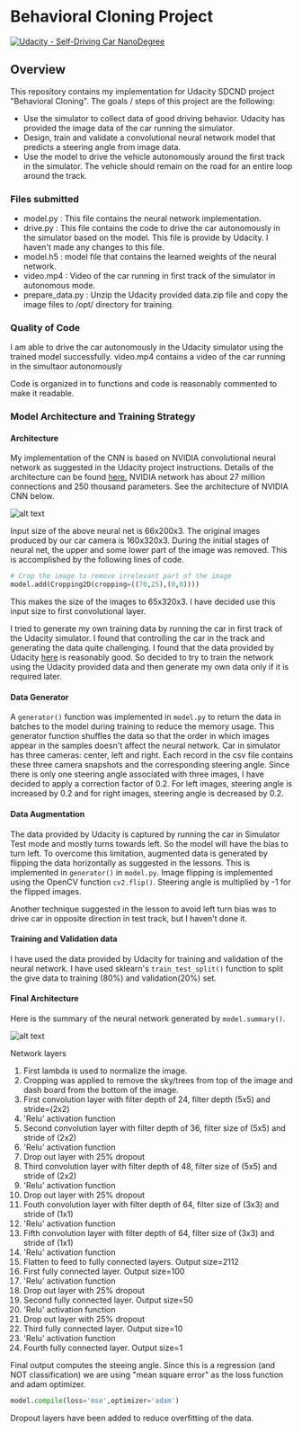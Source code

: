 # Behavioral Cloning Project

[![Udacity - Self-Driving Car NanoDegree](https://s3.amazonaws.com/udacity-sdc/github/shield-carnd.svg)](http://www.udacity.com/drive)

[//]: # (Image References)
[image1]: ./examples/Nvidia.png "Nvidia Neural Net Acrhitecture"
[image2]: ./examples/Final_architecture.png "Final Acrhitecture"

Overview
---
This repository contains my implementation for Udacity SDCND project "Behavioral Cloning". The goals / steps of this project are the following:

* Use the simulator to collect data of good driving behavior. Udacity has provided the image data of the car running the simulator.
* Design, train and validate a convolutional neural network model that predicts a steering angle from image data.
* Use the model to drive the vehicle autonomously around the first track in the simulator. The vehicle should remain on the road for an entire loop around the track.

### Files submitted

* model.py : This file contains the neural network implementation.
* drive.py : This file contains the code to drive the car autonomously in the simulator based on the model. This file is provide by Udacity. I haven't made any changes to this file.
* model.h5 : model file that contains the learned weights of the neural network.
* video.mp4 : Video of the car running in first track of the simulator in autonomous mode.
* prepare_data.py : Unzip the Udacity provided data.zip file and copy the image files to /opt/ directory for training.

### Quality of Code

I am able to drive the car autonomously in the Udacity simulator using the trained model successfully. video.mp4 contains a video of the car running in the simultaor autonomously

Code is organized in to functions and code is reasonably commented to make it readable.


### Model Architecture and Training Strategy

#### Architecture

My implementation of the CNN is based on NVIDIA convolutional neural network as suggested in the Udacity project instructions. Details of the architecture can be found [here.](http://images.nvidia.com/content/tegra/automotive/images/2016/solutions/pdf/end-to-end-dl-using-px.pdf) NVIDIA network has about 27 million connections and 250 thousand parameters. See the architecture of NVIDIA CNN below.

![alt text][image1]

Input size of the above neural net is 66x200x3. The original images produced by our car camera is 160x320x3. During the initial stages of neural net, the upper and some lower part of the image was removed. This is accomplished by the following lines of code.

```python
# Crop the image to remove irrelevant part of the image
model.add(Cropping2D(cropping=((70,25),(0,0))))  
```

This makes the size of the images to 65x320x3. I have decided use this input size to first convolutional layer.

I tried to generate my own training data by running the car in first track of the Udacity simulator. I found that controlling the car in the track and generating the data quite challenging. I found that the data provided by Udacity [here](https://d17h27t6h515a5.cloudfront.net/topher/2016/December/584f6edd_data/data.zip) is reasonably good. So decided to try to train the network using the Udacity provided data and then generate my own data only if it is required later. 

#### Data Generator
A `generator()` function was implemented in `model.py` to return the data in batches to the model during training to reduce the memory usage. This generator function shuffles the data so that the order in which images appear in the samples doesn't affect the neural network. Car in simulator has three cameras: center, left and right. Each record in the csv file contains these three camera snapshots and the corresponding steering angle. Since there is only one steering angle associated with three images, I have decided to apply a correction factor of 0.2. For left images, steering angle is increased by 0.2 and for right images, steering angle is decreased by 0.2.

#### Data Augmentation
The data provided by Udacity is captured by running the car in Simulator Test mode and mostly turns towards left. So the model will have the bias to turn left. To overcome this limitation, augmented data is generated by flipping the data horizontally as suggested in the lessons. This is implemented in `generator()` in `model.py`. Image flipping is implemented using the OpenCV function `cv2.flip()`. Steering angle is multiplied by -1 for the flipped images.

Another technique suggested in the lesson to avoid left turn bias was to drive car in opposite direction in test track, but I haven't done it.


#### Training and Validation data

I have used the data provided by Udacity for training and validation of the neural network. I have used sklearn's `train_test_split()` function to split the give data to training (80%) and validation(20%) set. 

#### Final Architecture 

Here is the summary of the neural network generated by `model.summary()`.

![alt text][image2]

Network layers

1. First lambda is used to normalize the image.
2. Cropping was applied to remove the sky/trees from top of the image and dash board from the bottom of the image.
3. First convolution layer with filter depth of 24, filter depth (5x5) and stride=(2x2)
4. 'Relu' activation function
5. Second convolution layer with filter depth of 36, filter size of (5x5) and stride of (2x2)
6. 'Relu' activation function
7. Drop out layer with 25% dropout
8. Third convolution layer with filter depth of 48, filter size of (5x5) and stride of (2x2)
9. 'Relu' activation function
10. Drop out layer with 25% dropout
11. Fouth convolution layer with filter depth of 64, filter size of (3x3) and stride of (1x1)
12. 'Relu' activation function
13. Fifth convolution layer with filter depth of 64, filter size of (3x3) and stride of (1x1)
14. 'Relu' activation function
15. Flatten to feed to fully connected layers. Output size=2112
16. First fully connected layer. Output size=100
17. 'Relu' activation function
18. Drop out layer with 25% dropout
19. Second fully connected layer. Output size=50
20. 'Relu' activation function
21. Drop out layer with 25% dropout
22. Third fully connected layer. Output size=10
23. 'Relu' activation function
24. Fourth fully connected layer. Output size=1

Final output computes the steeing angle. Since this is a regression (and NOT classification) we are using "mean square error" as the loss function and adam optimizer.

```python
model.compile(loss='mse',optimizer='adam')
```

Dropout layers have been added to reduce overfitting of the data.




